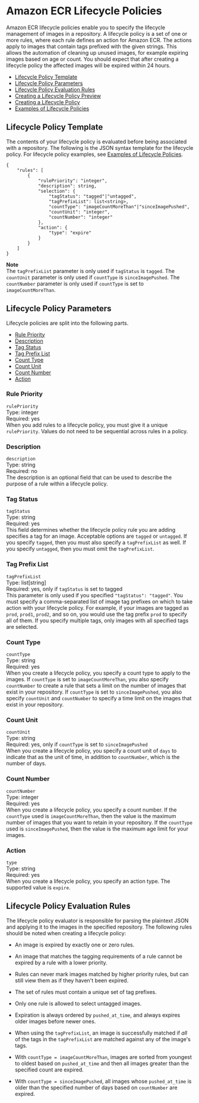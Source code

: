 # Amazon ECR Lifecycle Policies<a name="LifecyclePolicies"></a>

Amazon ECR lifecycle policies enable you to specify the lifecycle management of images in a repository\. A lifecycle policy is a set of one or more rules, where each rule defines an action for Amazon ECR\. The actions apply to images that contain tags prefixed with the given strings\. This allows the automation of cleaning up unused images, for example expiring images based on age or count\. You should expect that after creating a lifecycle policy the affected images will be expired within 24 hours\.


+ [Lifecycle Policy Template](#lifecycle_policy_syntax)
+ [Lifecycle Policy Parameters](#lifecycle_policy_parameters)
+ [Lifecycle Policy Evaluation Rules](#lp_evaluation_rules)
+ [Creating a Lifecycle Policy Preview](lpp_creation.md)
+ [Creating a Lifecycle Policy](lp_creation.md)
+ [Examples of Lifecycle Policies](lifecycle_policy_examples.md)

## Lifecycle Policy Template<a name="lifecycle_policy_syntax"></a>

The contents of your lifecycle policy is evaluated before being associated with a repository\. The following is the JSON syntax template for the lifecycle policy\. For lifecycle policy examples, see [Examples of Lifecycle Policies](lifecycle_policy_examples.md)\.

```
{
    "rules": [
        {
            "rulePriority": "integer",
            "description": string,
            "selection": {
                "tagStatus": "tagged"|"untagged",
                "tagPrefixList": list<string>,
                "countType": "imageCountMoreThan"|"sinceImagePushed",
                "countUnit": "integer",
                "countNumber": "integer"
            },
            "action": {
                "type": "expire"
            }
        }
    ]
}
```

**Note**  
The `tagPrefixList` parameter is only used if `tagStatus` is `tagged`\. The `countUnit` parameter is only used if `countType` is `sinceImagePushed`\. The `countNumber` parameter is only used if `countType` is set to `imageCountMoreThan`\.

## Lifecycle Policy Parameters<a name="lifecycle_policy_parameters"></a>

Lifecycle policies are split into the following parts\.


+ [Rule Priority](#lp_rule_priority)
+ [Description](#lp_description)
+ [Tag Status](#lp_tag_status)
+ [Tag Prefix List](#lp_tag_prefix_list)
+ [Count Type](#lp_count_type)
+ [Count Unit](#lp_count_unit)
+ [Count Number](#lp_count_number)
+ [Action](#lp_action)

### Rule Priority<a name="lp_rule_priority"></a>

`rulePriority`  
Type: integer  
Required: yes  
When you add rules to a lifecycle policy, you must give it a unique `rulePriority`\. Values do not need to be sequential across rules in a policy\.

### Description<a name="lp_description"></a>

`description`  
Type: string  
Required: no  
The description is an optional field that can be used to describe the purpose of a rule within a lifecycle policy\.

### Tag Status<a name="lp_tag_status"></a>

`tagStatus`  
Type: string  
Required: yes  
This field determines whether the lifecycle policy rule you are adding specifies a tag for an image\. Acceptable options are `tagged` or `untagged`\. If you specify `tagged`, then you must also specify a `tagPrefixList` as well\. If you specify `untagged`, then you must omit the `tagPrefixList`\.

### Tag Prefix List<a name="lp_tag_prefix_list"></a>

`tagPrefixList`  
Type: list\[string\]  
Required: yes, only if `tagStatus` is set to tagged  
This parameter is only used if you specified `"tagStatus": "tagged"`\. You must specify a comma\-separated list of image tag prefixes on which to take action with your lifecycle policy\. For example, if your images are tagged as `prod`, `prod1`, `prod2`, and so on, you would use the tag prefix `prod` to specify all of them\. If you specify multiple tags, only images with all specified tags are selected\.

### Count Type<a name="lp_count_type"></a>

`countType`  
Type: string  
Required: yes  
When you create a lifecycle policy, you specify a count type to apply to the images\. If `countType` is set to `imageCountMoreThan`, you also specify `countNumber` to create a rule that sets a limit on the number of images that exist in your repository\. If `countType` is set to `sinceImagePushed`, you also specify `countUnit` and `countNumber` to specify a time limit on the images that exist in your repository\.

### Count Unit<a name="lp_count_unit"></a>

`countUnit`  
Type: string  
Required: yes, only if `countType` is set to `sinceImagePushed`  
When you create a lifecycle policy, you specify a count unit of `days` to indicate that as the unit of time, in addition to `countNumber`, which is the number of days\. 

### Count Number<a name="lp_count_number"></a>

`countNumber`  
Type: integer  
Required: yes  
When you create a lifecycle policy, you specify a count number\. If the `countType` used is `imageCountMoreThan`, then the value is the maximum number of images that you want to retain in your repository\. If the `countType` used is `sinceImagePushed`, then the value is the maximum age limit for your images\.

### Action<a name="lp_action"></a>

`type`  
Type: string  
Required: yes  
When you create a lifecycle policy, you specify an action type\. The supported value is `expire`\.

## Lifecycle Policy Evaluation Rules<a name="lp_evaluation_rules"></a>

The lifecycle policy evaluator is responsible for parsing the plaintext JSON and applying it to the images in the specified repository\. The following rules should be noted when creating a lifecycle policy:

+ An image is expired by exactly one or zero rules\.

+ An image that matches the tagging requirements of a rule cannot be expired by a rule with a lower priority\.

+ Rules can never mark images matched by higher priority rules, but can still view them as if they haven't been expired\.

+ The set of rules must contain a unique set of tag prefixes\.

+ Only one rule is allowed to select untagged images\.

+ Expiration is always ordered by `pushed_at_time`, and always expires older images before newer ones\.

+ When using the `tagPrefixList`, an image is successfully matched if *all* of the tags in the `tagPrefixList` are matched against any of the image's tags\.

+ With `countType = imageCountMoreThan`, images are sorted from youngest to oldest based on `pushed_at_time` and then all images greater than the specified count are expired\.

+ With `countType = sinceImagePushed`, all images whose `pushed_at_time` is older than the specified number of days based on `countNumber` are expired\.